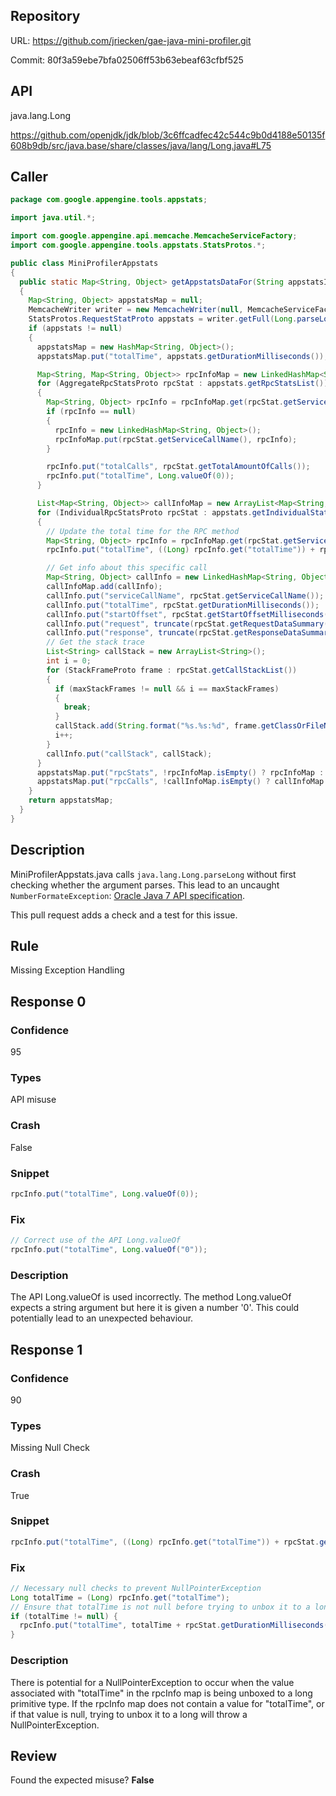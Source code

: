 ## Repository

URL: https://github.com/jriecken/gae-java-mini-profiler.git

Commit: 80f3a59ebe7bfa02506ff53b63ebeaf63cfbf525

## API

java.lang.Long


https://github.com/openjdk/jdk/blob/3c6ffcadfec42c544c9b0d4188e50135f608b9db/src/java.base/share/classes/java/lang/Long.java#L75

## Caller

```java
package com.google.appengine.tools.appstats;

import java.util.*;

import com.google.appengine.api.memcache.MemcacheServiceFactory;
import com.google.appengine.tools.appstats.StatsProtos.*;

public class MiniProfilerAppstats
{
  public static Map<String, Object> getAppstatsDataFor(String appstatsId, Integer maxStackFrames)
  {
    Map<String, Object> appstatsMap = null;
    MemcacheWriter writer = new MemcacheWriter(null, MemcacheServiceFactory.getMemcacheService("__appstats__"));
    StatsProtos.RequestStatProto appstats = writer.getFull(Long.parseLong(appstatsId));
    if (appstats != null)
    {
      appstatsMap = new HashMap<String, Object>();
      appstatsMap.put("totalTime", appstats.getDurationMilliseconds());

      Map<String, Map<String, Object>> rpcInfoMap = new LinkedHashMap<String, Map<String, Object>>();
      for (AggregateRpcStatsProto rpcStat : appstats.getRpcStatsList())
      {
        Map<String, Object> rpcInfo = rpcInfoMap.get(rpcStat.getServiceCallName());
        if (rpcInfo == null)
        {
          rpcInfo = new LinkedHashMap<String, Object>();
          rpcInfoMap.put(rpcStat.getServiceCallName(), rpcInfo);
        }

        rpcInfo.put("totalCalls", rpcStat.getTotalAmountOfCalls());
        rpcInfo.put("totalTime", Long.valueOf(0));
      }

      List<Map<String, Object>> callInfoMap = new ArrayList<Map<String, Object>>();
      for (IndividualRpcStatsProto rpcStat : appstats.getIndividualStatsList())
      {
        // Update the total time for the RPC method
        Map<String, Object> rpcInfo = rpcInfoMap.get(rpcStat.getServiceCallName());
        rpcInfo.put("totalTime", ((Long) rpcInfo.get("totalTime")) + rpcStat.getDurationMilliseconds());

        // Get info about this specific call
        Map<String, Object> callInfo = new LinkedHashMap<String, Object>();
        callInfoMap.add(callInfo);
        callInfo.put("serviceCallName", rpcStat.getServiceCallName());
        callInfo.put("totalTime", rpcStat.getDurationMilliseconds());
        callInfo.put("startOffset", rpcStat.getStartOffsetMilliseconds());
        callInfo.put("request", truncate(rpcStat.getRequestDataSummary(), 100));
        callInfo.put("response", truncate(rpcStat.getResponseDataSummary(), 100));
        // Get the stack trace
        List<String> callStack = new ArrayList<String>();
        int i = 0;
        for (StackFrameProto frame : rpcStat.getCallStackList())
        {
          if (maxStackFrames != null && i == maxStackFrames)
          {
            break;
          }
          callStack.add(String.format("%s.%s:%d", frame.getClassOrFileName(), frame.getFunctionName(), frame.getLineNumber()));
          i++;
        }
        callInfo.put("callStack", callStack);
      }
      appstatsMap.put("rpcStats", !rpcInfoMap.isEmpty() ? rpcInfoMap : null);
      appstatsMap.put("rpcCalls", !callInfoMap.isEmpty() ? callInfoMap : null);
    }
    return appstatsMap;
  }
}

```

## Description

MiniProfilerAppstats.java calls `java.lang.Long.parseLong` without first
checking whether the argument parses. This lead to an uncaught `NumberFormateException`:
[Oracle Java 7 API specification](http://docs.oracle.com/javase/7/docs/api/java/lang/Long.html#parseLong%28java.lang.String,%20int%29).

This pull request adds a check and a test for this issue.


## Rule

Missing Exception Handling

## Response 0

### Confidence

95

### Types

API misuse

### Crash

False

### Snippet

```java
rpcInfo.put("totalTime", Long.valueOf(0));
```

### Fix

```java
// Correct use of the API Long.valueOf
rpcInfo.put("totalTime", Long.valueOf("0"));
```

### Description

The API Long.valueOf is used incorrectly. The method Long.valueOf expects a string argument but here it is given a number '0'. This could potentially lead to an unexpected behaviour.

## Response 1

### Confidence

90

### Types

Missing Null Check

### Crash

True

### Snippet

```java
rpcInfo.put("totalTime", ((Long) rpcInfo.get("totalTime")) + rpcStat.getDurationMilliseconds());
```

### Fix

```java
// Necessary null checks to prevent NullPointerException
Long totalTime = (Long) rpcInfo.get("totalTime");
// Ensure that totalTime is not null before trying to unbox it to a long
if (totalTime != null) {
  rpcInfo.put("totalTime", totalTime + rpcStat.getDurationMilliseconds());
}
```

### Description

There is potential for a NullPointerException to occur when the value associated with "totalTime" in the rpcInfo map is being unboxed to a long primitive type. If the rpcInfo map does not contain a value for "totalTime", or if that value is null, trying to unbox it to a long will throw a NullPointerException.

## Review

Found the expected misuse? **False**

